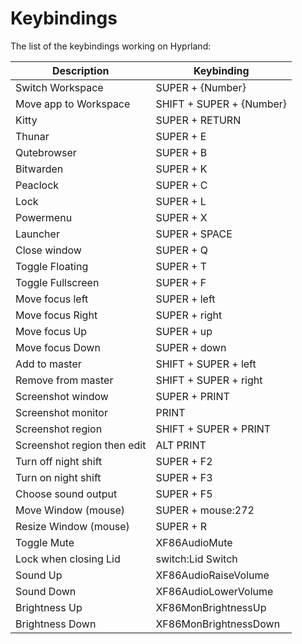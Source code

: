 # Keybindings

The list of the keybindings working on Hyprland:

| Description                 | Keybinding               |
|-----------------------------|--------------------------|
| Switch Workspace            | SUPER + {Number}         |
| Move app to Workspace       | SHIFT + SUPER + {Number} |
| Kitty                       | SUPER + RETURN           |
| Thunar                      | SUPER + E                |
| Qutebrowser                 | SUPER + B                |
| Bitwarden                   | SUPER + K                |
| Peaclock                    | SUPER + C                |
| Lock                        | SUPER + L                |
| Powermenu                   | SUPER + X                |
| Launcher                    | SUPER + SPACE            |
| Close window                | SUPER + Q                |
| Toggle Floating             | SUPER + T                |
| Toggle Fullscreen           | SUPER + F                |
| Move focus left             | SUPER + left             |
| Move focus Right            | SUPER + right            |
| Move focus Up               | SUPER + up               |
| Move focus Down             | SUPER + down             |
| Add to master               | SHIFT + SUPER + left     |
| Remove from master          | SHIFT + SUPER + right    |
| Screenshot window           | SUPER + PRINT            |
| Screenshot monitor          | PRINT                    |
| Screenshot region           | SHIFT + SUPER + PRINT    |
| Screenshot region then edit | ALT PRINT                |
| Turn off night shift        | SUPER + F2               |
| Turn on night shift         | SUPER + F3               |
| Choose sound output         | SUPER + F5               |
| Move Window (mouse)         | SUPER + mouse:272        |
| Resize Window (mouse)       | SUPER + R                |
| Toggle Mute                 | XF86AudioMute            |
| Lock when closing Lid       | switch:Lid Switch        |
| Sound Up                    | XF86AudioRaiseVolume     |
| Sound Down                  | XF86AudioLowerVolume     |
| Brightness Up               | XF86MonBrightnessUp      |
| Brightness Down             | XF86MonBrightnessDown    |

